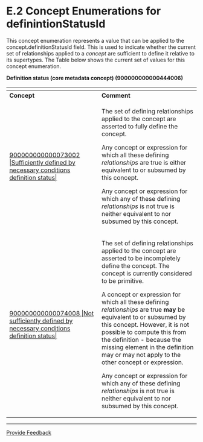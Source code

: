 # E.2 Concept Enumerations for definintionStatusId

This concept enumeration represents a value that can be applied to the concept.definitionStatusId field. This is used to indicate whether the current set of relationships applied to a _concept_ are sufficient to define it relative to its supertypes. The Table below shows the current set of values for this concept enumeration.

**Definition status (core metadata concept) (900000000000444006)**

<table data-header-hidden data-full-width="true"><thead><tr><th width="228.255126953125"></th><th></th></tr></thead><tbody><tr><td><strong>Concept</strong></td><td><strong>Comment</strong></td></tr><tr><td><a href="http://snomed.info/id/900000000000073002">900000000000073002 |Sufficiently defined by necessary conditions definition status|</a></td><td><p>The set of defining relationships applied to the concept are asserted to fully define the concept.</p><p>Any concept or expression for which all these defining <em>relationships</em> are true is either equivalent to or subsumed by this concept.</p><p>Any concept or expression for which any of these defining <em>relationships</em> is not true is neither equivalent to nor subsumed by this concept.</p></td></tr><tr><td><a href="http://snomed.info/id/900000000000074008">900000000000074008 |Not sufficiently defined by necessary conditions definition status|</a></td><td><p>The set of defining relationships applied to the concept are asserted to be incompletely define the concept. The concept is currently considered to be primitive.</p><p>A concept or expression for which all these defining <em>relationships</em> are true <strong>may</strong> be equivalent to or subsumed by this concept. However, it is not possible to compute this from the definition - because the missing element in the definition may or may not apply to the other concept or expression.</p><p>Any concept or expression for which any of these defining <em>relationships</em> is not true is neither equivalent to nor subsumed by this concept.</p></td></tr></tbody></table>

***






<a href="https://docs.google.com/forms/d/e/1FAIpQLScTmbZIf0UEQwYDkY27EEWBkaiYkHSbR0_9DmFrMLXoQLyL7Q/viewform?usp=pp_url&entry.1767247133=Release+File+Specification&entry.670899847=E.2%20Concept%20Enumerations%20for%20definintionStatusId" class="button primary">Provide Feedback</a>
